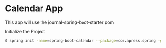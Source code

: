# Calendar App
This app will use the journal-spring-boot-starter pom

Initialize the Project
```bash
$ spring init -name=spring-boot-calendar --package=com.apress.spring -g=com.apress.spring -a=spring-boot-calendar -x
```

